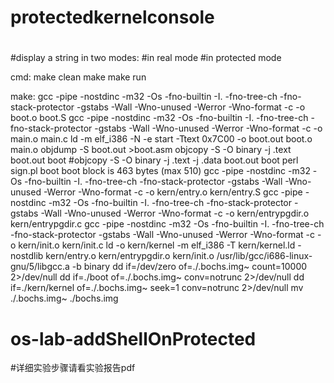 # protectedkernelconsole
#
#display a string in two modes:
#in real mode
#in protected mode

cmd:
make clean
make
make run

make:
gcc -pipe  -nostdinc -m32 -Os -fno-builtin -I. -fno-tree-ch -fno-stack-protector -gstabs  -Wall -Wno-unused -Werror -Wno-format  -c -o boot.o boot.S
gcc -pipe  -nostdinc -m32 -Os -fno-builtin -I. -fno-tree-ch -fno-stack-protector -gstabs  -Wall -Wno-unused -Werror -Wno-format  -c -o main.o main.c
ld -m elf_i386 -N -e start -Ttext 0x7C00 -o boot.out boot.o main.o
objdump -S boot.out >boot.asm
objcopy -S -O binary -j .text boot.out boot
#objcopy -S -O binary -j .text -j .data boot.out boot
perl sign.pl boot
boot block is 463 bytes (max 510)
gcc -pipe  -nostdinc -m32 -Os -fno-builtin -I. -fno-tree-ch -fno-stack-protector -gstabs  -Wall -Wno-unused -Werror -Wno-format  -c -o kern/entry.o kern/entry.S
gcc -pipe  -nostdinc -m32 -Os -fno-builtin -I. -fno-tree-ch -fno-stack-protector -gstabs  -Wall -Wno-unused -Werror -Wno-format  -c -o kern/entrypgdir.o kern/entrypgdir.c
gcc -pipe  -nostdinc -m32 -Os -fno-builtin -I. -fno-tree-ch -fno-stack-protector -gstabs  -Wall -Wno-unused -Werror -Wno-format  -c -o kern/init.o kern/init.c
ld -o kern/kernel -m elf_i386 -T kern/kernel.ld -nostdlib kern/entry.o kern/entrypgdir.o kern/init.o /usr/lib/gcc/i686-linux-gnu/5/libgcc.a -b binary 
dd if=/dev/zero of=./.bochs.img~ count=10000 2>/dev/null
dd if=./boot of=./.bochs.img~ conv=notrunc 2>/dev/null
dd if=./kern/kernel of=./.bochs.img~ seek=1 conv=notrunc 2>/dev/null
mv ./.bochs.img~ ./bochs.img

# os-lab-addShellOnProtected

#详细实验步骤请看实验报告pdf
